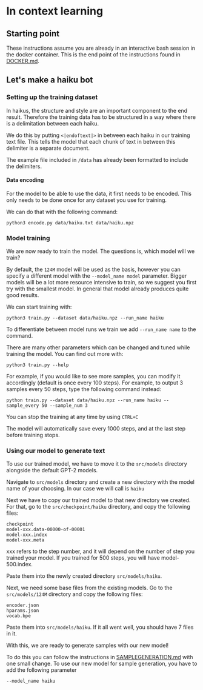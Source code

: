 # In context learning

## Starting point

These instructions assume you are already in an interactive bash session in the docker container.
This is the end point of the instructions found in [DOCKER.md](./DOCKER.md).

## Let's make a haiku bot

### Setting up the training dataset

In haikus, the structure and style are an important component to the end result. Therefore the training data has to be structured in a way where there is a delimitation between each haiku.

We do this by putting `<|endoftext|>` in between each haiku in our training text file. This tells the model that each chunk of text in between this delimiter is a separate document.

The example file included in `/data` has already been formatted to include the delimiters.

#### Data encoding

For the model to be able to use the data, it first needs to be encoded. This only needs to be done once for any dataset you use for training.

We can do that with the following command:

```
python3 encode.py data/haiku.txt data/haiku.npz
```

### Model training

We are now ready to train the model. The questions is, which model will we train?

By default, the `124M` model will be used as the basis, however you can specify a different model with the `--model_name model` parameter.
Bigger models will be a lot more resource intensive to train, so we suggest you first try with the smallest model. In general that model already produces quite good results.


We can start training with:
```
python3 train.py --dataset data/haiku.npz --run_name haiku
```

To differentiate between model runs we train we add `--run_name name` to the command.

There are many other parameters which can be changed and tuned while training the model. You can find out more with:

```
python3 train.py --help
```

For example, if you would like to see more samples, you can modify it accordingly (default is once every 100 steps). For example, to output 3 samples every 50 steps, type the following command instead:

```
python train.py --dataset data/haiku.npz --run_name haiku --sample_every 50 --sample_num 3
```

You can stop the training at any time by using `CTRL+C`

The model will automatically save every 1000 steps, and at the last step before training stops.

### Using our model to generate text

To use our trained model, we have to move it to the `src/models` directory alongside the default GPT-2 models.

Navigate to `src/models` directory and create a new directory with the model name of your choosing. In our case we will call is `haiku`

Next we have to copy our trained model to that new directory we created.
For that, go to the `src/checkpoint/haiku` directory, and copy the following files:

```
checkpoint
model-xxx.data-00000-of-00001
model-xxx.index
model-xxx.meta
```

xxx refers to the step number, and it will depend on the number of step you trained your model. If you trained for 500 steps, you will have model-500.index.

Paste them into the newly created directory `src/models/haiku`.

Next, we need some base files from the existing models. Go to the `src/models/124M` directory and copy the following files:

```
encoder.json
hparams.json
vocab.bpe
```

Paste them into `src/models/haiku`. If it all went well, you should have 7 files in it.

With this, we are ready to generate samples with our new model!

To do this you can follow the instructions in [SAMPLEGENERATION.md](./SAMPLEGENERATION.md) with one small change.
To use our new model for sample generation, you have to add the following parameter

```
--model_name haiku
```
